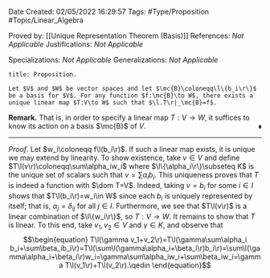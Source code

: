 <div class="topSpace"></div>

Date Created: 02/05/2022 16:29:57
Tags: #Type/Proposition #Topic/Linear_Algebra

Proved by: [[Unique Representation Theorem (Basis)]]
References: _Not Applicable_
Justifications: _Not Applicable_

Specializations: _Not Applicable_
Generalizations: _Not Applicable_

``` ad-Proposition
title: Proposition.

Let $V$ and $W$ be vector spaces and let $\mc{B}\coloneqq\l\{b_i\r\}$ be a basis for $V$. For any function $f:\mc{B}\to W$, there exists a unique linear map $T:V\to W$ such that $\l.T\r|_\mc{B}=f$.

```

**Remark.** That is, in order to specify a linear map $T:V\to W$, it suffices to know its action on a basis $\mc{B}$ of $V$.<span style="float:right;">$\blacklozenge$</span>

---

_Proof_. Let $w_i\coloneqq f\l(b_i\r)$. If such a linear map exists, it is unique we may extend by linearity. To show existence, take $v\in V$ and define $T\l(v\r)\coloneqq\sum\alpha_iw_i$ where $\l\{\alpha_i\r\}\subseteq K$ is the unique set of scalars such that $v=\sum\alpha_ib_i$. This uniqueness proves that $T$ is indeed a function with $\dom T=V$. Indeed, taking $v=b_i$ for some $i\in I$ shows that $T\l(b_i\r)=w_i\in W$ since each $b_i$ is uniquely represented by itself; that is, $\alpha_j=\delta_{ij}$ for all $j\in I$. Furthermore, we see that $T\l(v\r)$ is a linear combination of $\l\{w_i\r\}$, so $T:V\to W$. It remains to show that $T$ is linear. To this end, take $v_1,v_2\in V$ and $\gamma\in K$, and observe that
$$\begin{equation}
    T\l(\gamma v_1+v_2\r)=T\l(\gamma\sum\alpha_i b_i+\sum\beta_ib_i\r)=T\l(\sum\l(\gamma\alpha_i+\beta_i\r)b_i\r)=\sum\l(\gamma\alpha_i+\beta_i\r)w_i=\gamma\sum\alpha_iw_i+\sum\beta_iw_i=\gamma T\l(v_1\r)+T\l(v_2\r).\qedin
\end{equation}$$
